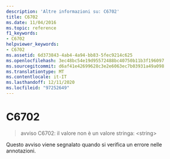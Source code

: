 ```yaml
---
description: 'Altre informazioni su: C6702'
title: C6702
ms.date: 11/04/2016
ms.topic: reference
f1_keywords:
- C6702
helpviewer_keywords:
- C6702
ms.assetid: 6d373843-4ab4-4a94-bb83-5fec9214c625
ms.openlocfilehash: 3ec48bc54e19d95572488bc40750b11b3f196097
ms.sourcegitcommit: d6af41e42699628c3e2e6063ec7b03931a49a098
ms.translationtype: MT
ms.contentlocale: it-IT
ms.lasthandoff: 12/11/2020
ms.locfileid: "97252649"
---
```

# <a name="c6702"></a>C6702

> avviso C6702: il valore non è un valore stringa: \<string>

Questo avviso viene segnalato quando si verifica un errore nelle annotazioni.

